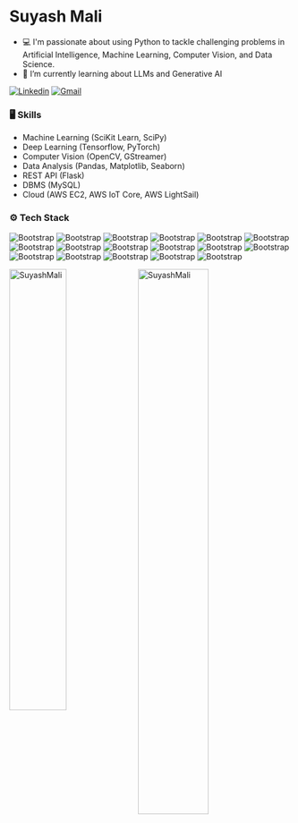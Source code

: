 # Suyash Mali

- 💻 I'm passionate about using Python to tackle challenging problems in Artificial Intelligence, Machine Learning, Computer Vision, and Data Science.
- 🤔 I’m currently learning about LLMs and Generative AI


[![Linkedin](https://img.shields.io/badge/-LinkedIn-blue?style=flat&logo=Linkedin&logoColor=white)](https://www.linkedin.com/in/https://www.linkedin.com/in/suyash-mali-2a4213164//) [![Gmail](https://img.shields.io/badge/-Gmail-c14438?style=flat&logo=Gmail&logoColor=white)](mailto:suyashmali2001@gmail.com) 

### 🖥 Skills

- Machine Learning (SciKit Learn, SciPy)
- Deep Learning (Tensorflow, PyTorch)
- Computer Vision (OpenCV, GStreamer)
- Data Analysis (Pandas, Matplotlib, Seaborn)
- REST API (Flask)
- DBMS (MySQL)
- Cloud (AWS EC2, AWS IoT Core, AWS LightSail)
### ⚙️ Tech Stack

![Bootstrap](https://img.shields.io/badge/-Python-05122A?style=flat-square&logo=Python&color=353535) ![Bootstrap](https://img.shields.io/badge/-TensorFlow-05122A?style=flat-square&logo=TensorFlow&color=353535) ![Bootstrap](https://img.shields.io/badge/-PyTorch-05122A?style=flat-square&logo=PyTorch&color=353535) ![Bootstrap](https://img.shields.io/badge/-Scikit%20Learn-05122A?style=flat-square&logo=Scikit-Learn&color=353535) ![Bootstrap](https://img.shields.io/badge/-OpenCV-05122A?style=flat-square&logo=OpenCV&color=353535) ![Bootstrap](https://img.shields.io/badge/-MySQL-05122A?style=flat-square&logo=MySQL&color=353535) ![Bootstrap](https://img.shields.io/badge/-Pandas-05122A?style=flat-square&logo=Pandas&color=353535) ![Bootstrap](https://img.shields.io/badge/-Numpy-05122A?style=flat-square&logo=Numpy&color=353535) ![Bootstrap](https://img.shields.io/badge/-MatPlotlib-05122A?style=flat-square&logo=MatPlotlib&color=353535) ![Bootstrap](https://img.shields.io/badge/-Seaborn-05122A?style=flat-square&logo=Seaborn&color=353535) ![Bootstrap](https://img.shields.io/badge/-Flask-05122A?style=flat-square&logo=Flask&color=353535) ![Bootstrap](https://img.shields.io/badge/-Docker-05122A?style=flat-square&logo=Docker&color=353535) ![Bootstrap](https://img.shields.io/badge/-Visual%20Studio%20Code-05122A?style=flat-square&logo=Visual-Studio-Code&color=353535) ![Bootstrap](https://img.shields.io/badge/-HTML-05122A?style=flat-square&logo=HTML&color=353535) ![Bootstrap](https://img.shields.io/badge/-Linux-05122A?style=flat-square&logo=Linux&color=353535) ![Bootstrap](https://img.shields.io/badge/-Postman-05122A?style=flat-square&logo=Postman&color=353535) ![Bootstrap](https://img.shields.io/badge/-Git-05122A?style=flat-square&logo=Git&color=353535)

<div>
  <img width="45%" align="left" src="https://github-readme-stats.vercel.app/api/top-langs?username=SuyashMali&show_icons=true&locale=en&layout=compact" alt="SuyashMali" />
  <img width="50%"  src="https://github-readme-streak-stats.herokuapp.com/?user=SuyashMali&" alt="SuyashMali" />
</div>
